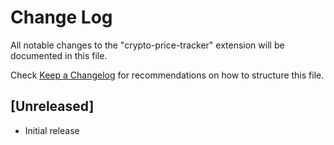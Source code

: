 # Change Log

All notable changes to the "crypto-price-tracker" extension will be documented in this file.

Check [Keep a Changelog](http://keepachangelog.com/) for recommendations on how to structure this file.

## [Unreleased]

- Initial release